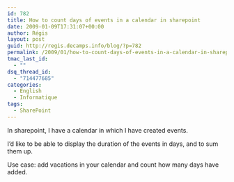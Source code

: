```yaml
---
id: 782
title: How to count days of events in a calendar in sharepoint
date: 2009-01-09T17:31:07+00:00
author: Régis
layout: post
guid: http://regis.decamps.info/blog/?p=782
permalink: /2009/01/how-to-count-days-of-events-in-a-calendar-in-sharepoint/
tmac_last_id:
  - ""
dsq_thread_id:
  - "714477685"
categories:
  - English
  - Informatique
tags:
  - SharePoint
---
```

In sharepoint, I have a calendar in which I have created events. 

I’d like to be able to display the duration of the events in days, and to sum them up. 

Use case: add vacations in your calendar and count how many days have added.
